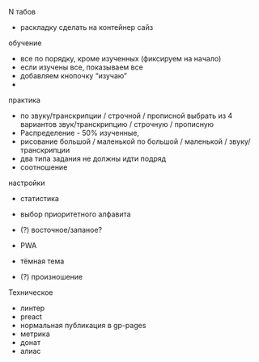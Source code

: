 N табов

- раскладку сделать на контейнер сайз 

обучение
- все по порядку, кроме изученных (фиксируем на начало)
- если изучены все, показываем все
- добавляем кнопочку “изучаю”
- 

практика
- по звуку/транскрипции / строчной / прописной выбрать из 4 вариантов звук/транскрипцию / строчную / прописную
- Распределение - 50% изученные,
- рисование большой / маленькой по большой / маленькой / звуку/транскрипции
- два типа задания не должны идти подряд
- соотношение

настройки
- статистика
- выбор приоритетного алфавита
- (?) восточное/запаное?

- PWA
- тёмная тема
- (?) произношение

Техническое
- линтер
- preact
- нормальная публикация в gp-pages
- метрика
- донат
- алиас
